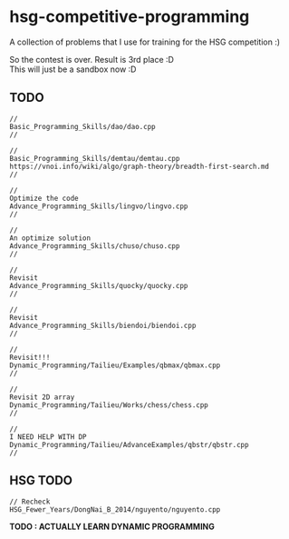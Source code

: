 # hsg-competitive-programming
A collection of problems that I use for training for the HSG competition :)

So the contest is over. Result is 3rd place :D <br>
This will just be a sandbox now :D

## TODO
```
//
Basic_Programming_Skills/dao/dao.cpp
//

//
Basic_Programming_Skills/demtau/demtau.cpp
https://vnoi.info/wiki/algo/graph-theory/breadth-first-search.md
//

//
Optimize the code
Advance_Programming_Skills/lingvo/lingvo.cpp
//

//
An optimize solution
Advance_Programming_Skills/chuso/chuso.cpp
//

//
Revisit
Advance_Programming_Skills/quocky/quocky.cpp
//

//
Revisit
Advance_Programming_Skills/biendoi/biendoi.cpp
//

//
Revisit!!!
Dynamic_Programming/Tailieu/Examples/qbmax/qbmax.cpp
//

//
Revisit 2D array
Dynamic_Programming/Tailieu/Works/chess/chess.cpp
//

//
I NEED HELP WITH DP
Dynamic_Programming/Tailieu/AdvanceExamples/qbstr/qbstr.cpp
//
```

## HSG TODO
```
// Recheck
HSG_Fewer_Years/DongNai_B_2014/nguyento/nguyento.cpp
```

**TODO : ACTUALLY LEARN DYNAMIC PROGRAMMING**